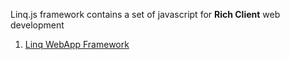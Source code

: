 Linq.js framework contains a set of javascript for **Rich Client** web development

1. [Linq WebApp Framework](./Linq.ts)